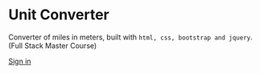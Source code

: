 # Unit Converter

Converter of miles in meters, built with `html, css, bootstrap and jquery`. (Full Stack Master Course)

[Sign in](https://rodrigofelipejr.github.io/conversor-de-unidades/)